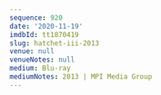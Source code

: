 ```yaml
---
sequence: 920
date: '2020-11-19'
imdbId: tt1870419
slug: hatchet-iii-2013
venue: null
venueNotes: null
medium: Blu-ray
mediumNotes: 2013 | MPI Media Group
---
```


